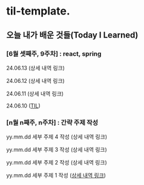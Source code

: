 # til-template.

## 오늘 내가 배운 것들(Today I Learned)

### [6월 셋째주, 9주차] : react, spring

24.06.13 (상세 내역 링크)

24.06.12 (상세 내역 링크)

24.06.11 (상세 내역 링크)

24.06.10 ([TIL](https://github.com/100-hours-a-week/veronica-til/blob/main/Jun/2024-06-10.md))


### [n월 n째주, n주차] : 간략 주제 작성 

yy.mm.dd 세부 주제 4 작성 (상세 내역 링크)

yy.mm.dd 세부 주제 3 작성 (상세 내역 링크)

yy.mm.dd 세부 주제 2 작성 (상세 내역 링크)

yy.mm.dd 세부 주제 1 작성 ([상세 내역 링크](https://github.com/kakao-cloud-edu-5/til-template/blob/main/Jan/yyyy-mm-dd))
